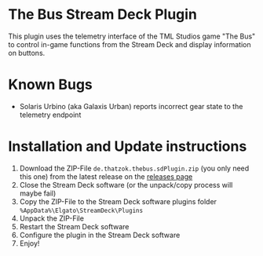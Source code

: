 # The Bus Stream Deck Plugin

This plugin uses the telemetry interface of the TML Studios game "The Bus" to control in-game functions from the Stream Deck and display information on buttons.   

# Known Bugs
* Solaris Urbino (aka Galaxis Urban) reports incorrect gear state to the telemetry endpoint

# Installation and Update instructions

1. Download the ZIP-File `de.thatzok.thebus.sdPlugin.zip` (you only need this one) from the latest release on the [releases page](https://github.com/thatzok/TheBus-StreamDeck-Plugin/releases)
2. Close the Stream Deck software (or the unpack/copy process will maybe fail)
3. Copy the ZIP-File to the Stream Deck software plugins folder `%AppData%\Elgato\StreamDeck\Plugins` 
3. Unpack the ZIP-File 
4. Restart the Stream Deck software
5. Configure the plugin in the Stream Deck software
6. Enjoy!

